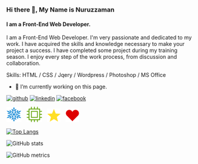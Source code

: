 ### Hi there 👋, My Name is Nuruzzaman
#### I am a Front-End Web Developer.
I am a Front-End Web Developer. I'm very passionate and dedicated to my work. I have acquired the skills and knowledge necessary to make your project a success. I have completed some project during my training season. I enjoy every step of the work process, from discussion and collaboration.

Skills: HTML / CSS / Jqery / Wordpress / Photoshop / MS Office

- 🔭 I’m currently working on this page. 


[<img src='https://cdn.jsdelivr.net/npm/simple-icons@3.0.1/icons/github.svg' alt='github' height='40'>](https://github.com/nuruzzaman-pfy)  [<img src='https://cdn.jsdelivr.net/npm/simple-icons@3.0.1/icons/linkedin.svg' alt='linkedin' height='40'>](https://www.linkedin.com/in/https://www.linkedin.com/in/nuruzzaman-pfy-098054233//)  [<img src='https://cdn.jsdelivr.net/npm/simple-icons@3.0.1/icons/facebook.svg' alt='facebook' height='40'>](https://www.facebook.com/https://www.facebook.com/nuruzzamanpfy)  

<a href='https://archiveprogram.github.com/'><img src='https://raw.githubusercontent.com/acervenky/animated-github-badges/master/assets/acbadge.gif' width='40' height='40'></a> <a href='https://docs.github.com/en/developers'><img src='https://raw.githubusercontent.com/acervenky/animated-github-badges/master/assets/devbadge.gif' width='40' height='40'></a> <a href='https://stars.github.com/'><img src='https://raw.githubusercontent.com/acervenky/animated-github-badges/master/assets/starbadge.gif' width='35' height='35'></a> <a href='https://docs.github.com/en/github/supporting-the-open-source-community-with-github-sponsors'><img src='https://raw.githubusercontent.com/acervenky/animated-github-badges/master/assets/sponsorbadge.gif' width='35' height='35'></a> 

[![Top Langs](https://github-readme-stats.vercel.app/api/top-langs/?username=nuruzzaman-pfy)](https://github.com/anuraghazra/github-readme-stats)

![GitHub stats](https://github-readme-stats.vercel.app/api?username=nuruzzaman-pfy&show_icons=true&count_private=true)  

![GitHub metrics](https://metrics.lecoq.io/nuruzzaman-pfy)  

